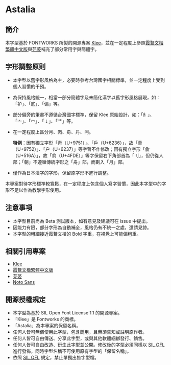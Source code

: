 # Astalia

## 簡介

本字型基於 FONTWORKS 所製的開源專案 [Klee](https://github.com/fontworks-fonts/Klee)，並在一定程度上參照[霞鶩文楷繁體中文版](https://github.com/lxgw/LxgwWenkaiTC)與[芫荽](https://github.com/ButTaiwan/iansui)補充了部分常用字與簡體字。

## 字形調整原則

- 本字型以舊字形風格為主，必要時參考台灣國字相關標準，並一定程度上受到個人習慣的干預。
- 為保持風格統一，相當一部分簡體字及未簡化漢字以舊字形風格展現，如：「护」、「底」、「偏」等。
- 部分偏旁的筆畫不遵循台灣國字標準，保留 Klee 原始設計，如：「糹」、「亠」、「宀」、「㇙」、「艹」等。
- 在一定程度上區分月、肉、舟、丹、冃。
  
  **特例**：因有獨立字形「靑（U+9751）」、「戶（U+6236）」，故「青（U+9752）」、「户（U+6237）」等字暫不作修改；因有獨立字形「兪（U+516A）」，故「俞（U+4FDE）」等字保留右下角部首為「刂」，但仍從人部；「朝」不遵循傳統字形之「舟」部，而劃入「月」部。
- 僅作為日本漢字的字形，保留原字形不進行調整。

本專案對待字形標準較寬鬆，在一定程度上包含個人寫字習慣，因此本字型中的字形不足以作為教學字形使用。

## 注意事項

- 本字型目前尚為 Beta 測試版本，如有意見及建議可在 issue 中提出。
- 因能力有限，部分字形為自動補全，風格仍有不統一之處，還請見諒。
- 本字型的粗細接近霞鶩文楷的 Bold 字重，在視覺上可能偏粗重。

## 相關引用專案

- [Klee](https://github.com/fontworks-fonts/Klee)
- [霞鶩文楷繁體中文版](https://github.com/lxgw/LxgwWenkaiTC)
- [芫荽](https://github.com/ButTaiwan/iansui)
- [Noto Sans](https://github.com/notofonts)

## 開源授權規定

- 本字型為基於 SIL Open Font License 1.1 的開源專案。
- 「Klee」是 Fontworks 的商標。
- 「Astalia」為本專案的保留名稱。
- 任何人皆可無償使用此字型，包含商用，且無須告知或註明原作者。
- 任何人皆可自由傳送、分享此字型，或與其他軟體綑綁發行、銷售。
- 任何人皆可自由改造、衍生此字型並公開。修改後的字型必須同樣以 [SIL OFL](https://scripts.sil.org/OFL) 進行發佈，同時字型名稱不可使用原有字型的「保留名稱」。
- 依照 [SIL OFL](https://scripts.sil.org/OFL) 規定，禁止單獨出售字型檔。
